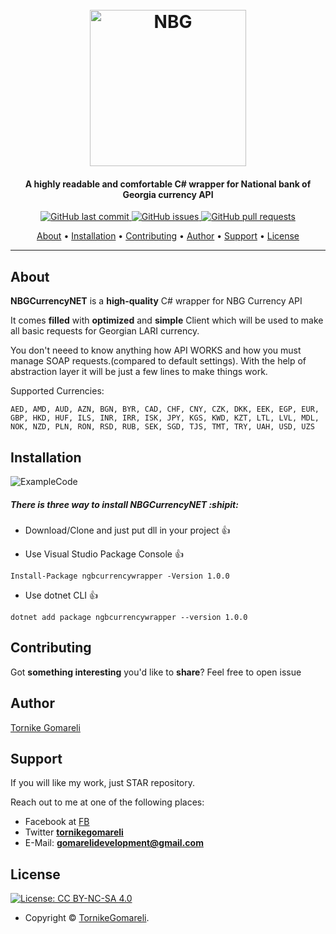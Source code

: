 <h1 align="center">
  <br>
  <a https://nbg.gov.ge/api.html"><img src="https://upload.wikimedia.org/wikipedia/ka/thumb/8/87/Logo_of_National_Bank_of_Georgia.svg/1200px-Logo_of_National_Bank_of_Georgia.svg.png" alt="NBG" height="250" width="250"></a>
</h1>

<h4 align="center">A highly readable and comfortable C# wrapper for National bank of Georgia currency API</h4>

<p align="center">
    <a href="https://github.com/tornikegomareli/NGBCurrencyNET/commits/master">
      <img src="https://img.shields.io/github/last-commit/ArmynC/ArminC-AutoExec.svg?style=flat-square&logo=github&logoColor=white"
         alt="GitHub last commit">
    <a href="https://github.com/tornikegomareli/NGBCurrencyNET/issues">
    <img src="https://img.shields.io/github/issues-raw/ArmynC/ArminC-AutoExec.svg?style=flat-square&logo=github&logoColor=white"
         alt="GitHub issues">
    <a href="https://github.com/tornikegomareli/NGBCurrencyNET/pulls">
    <img src="https://img.shields.io/github/issues-pr-raw/ArmynC/ArminC-AutoExec.svg?style=flat-square&logo=github&logoColor=white"
         alt="GitHub pull requests">
</p>
      
<p align="center">
  <a href="#about">About</a> •
  <a href="#installation">Installation</a> •
  <a href="#contributing">Contributing</a> •
  <a href="#author">Author</a> •
  <a href="#support">Support</a> •
  <a href="#license">License</a>
</p>

---

## About
  
**NBGCurrencyNET** is a **high-quality** C# wrapper for NBG Currency API

It comes **filled** with **optimized** and **simple** Client which will be used to make all basic requests for Georgian LARI currency.

You don't neeed to know anything how API WORKS and how you must manage SOAP requests.(compared to default settings). With the help of abstraction layer it will be just a few lines to make things work.

Supported Currencies:
```
AED, AMD, AUD, AZN, BGN, BYR, CAD, CHF, CNY, CZK, DKK, EEK, EGP, EUR, GBP, HKD, HUF, ILS, INR, IRR, ISK, JPY, KGS, KWD, KZT, LTL, LVL, MDL, NOK, NZD, PLN, RON, RSD, RUB, SEK, SGD, TJS, TMT, TRY, UAH, USD, UZS
```
## Installation

![ExampleCode](https://media.giphy.com/media/W2p1C9gme1ExcyxyT6/giphy.gif)




##### There is three way to install NBGCurrencyNET :shipit:
* Download/Clone and just put dll in your project :+1: 

* Use Visual Studio Package Console :+1: 
```
Install-Package ngbcurrencywrapper -Version 1.0.0
```
* Use dotnet CLI :+1: 
```
dotnet add package ngbcurrencywrapper --version 1.0.0
```


## Contributing

Got **something interesting** you'd like to **share**? Feel free to open issue

## Author

[Tornike Gomareli](https://github.com/tornikegomareli)

## Support

If you will like my work, just STAR repository.

Reach out to me at one of the following places:

- Facebook at [FB](https://www.facebook.com/microg)
- Twitter **[tornikegomareli](https://twitter.com/tornikegomareli)**
- E-Mail: **gomarelidevelopment@gmail.com**

## License

[![License: CC BY-NC-SA 4.0](https://img.shields.io/badge/License-CC%20BY--NC--SA%204.0-orange.svg?style=flat-square)](https://creativecommons.org/licenses/by-nc-sa/4.0/)

- Copyright © [TornikeGomareli](https://twitter.com/tornikegomareli).
